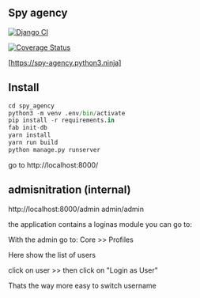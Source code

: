 ## Spy agency

[![Django
CI](https://github.com/zodman/spy_agency/actions/workflows/django.yml/badge.svg)](https://github.com/zodman/spy_agency/actions/workflows/django.yml)


[![Coverage
Status](https://coveralls.io/repos/github/zodman/spy_agency/badge.svg?branch=master)](https://coveralls.io/github/zodman/spy_agency?branch=master)


[https://spy-agency.python3.ninja]


## Install

```python
cd spy_agency
python3 -m venv .env/bin/activate
pip install -r requirements.in
fab init-db
yarn install
yarn run build
python manage.py runserver
```

go to http://localhost:8000/


## admisnitration (internal)

http://localhost:8000/admin
admin/admin

the application contains a loginas module you can go to:

With the admin go to: Core >> Profiles

Here show the list of users

click on user >> then click on "Login as User"

Thats the way more easy to switch username
